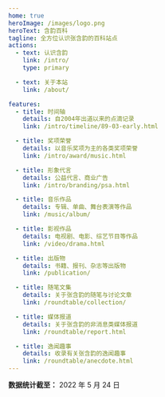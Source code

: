 ```yaml
---
home: true
heroImage: /images/logo.png
heroText: 含韵百科
tagline: 全方位认识张含韵的百科站点
actions:
  - text: 认识含韵
    link: /intro/
    type: primary

  - text: 关于本站
    link: /about/

features:
  - title: 时间轴
    details: 自2004年出道以来的点滴记录
    link: /intro/timeline/89-03-early.html

  - title: 奖项荣誉
    details: 以音乐奖项为主的各类奖项荣誉
    link: /intro/award/music.html

  - title: 形象代言
    details: 公益代言、商业广告
    link: /intro/branding/psa.html

  - title: 音乐作品
    details: 专辑、单曲、舞台表演等作品
    link: /music/album/

  - title: 影视作品
    details: 电视剧、电影、综艺节目等作品
    link: /video/drama.html

  - title: 出版物
    details: 书籍、报刊、杂志等出版物
    link: /publication/

  - title: 随笔文集
    details: 关于张含韵的随笔与讨论文章
    link: /roundtable/collection/

  - title: 媒体报道
    details: 关于张含韵的非消息类媒体报道
    link: /roundtable/report.html

  - title: 逸闻趣事
    details: 收录有关张含韵的逸闻趣事
    link: /roundtable/anecdote.html
---
```


**数据统计截至：** 2022 年 5 月 24 日
